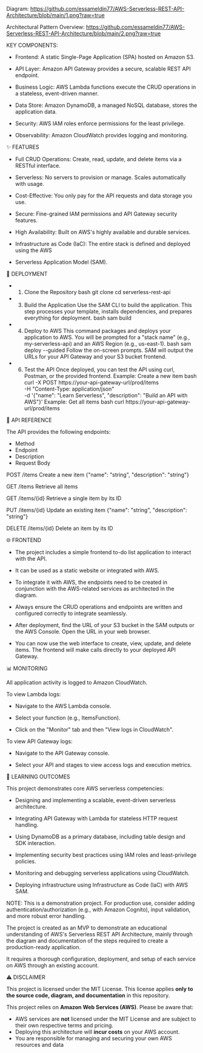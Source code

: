 Diagram:
https://github.com/essameldin77/AWS-Serverless-REST-API-Architecture/blob/main/1.png?raw=true

Architectural Pattern Overview:
https://github.com/essameldin77/AWS-Serverless-REST-API-Architecture/blob/main/2.png?raw=true

KEY COMPONENTS:

* Frontend: A static Single-Page Application (SPA) hosted on Amazon S3.

* API Layer: Amazon API Gateway provides a secure, scalable REST API endpoint.

* Business Logic: AWS Lambda functions execute the CRUD operations in a stateless, event-driven manner.

* Data Store: Amazon DynamoDB, a managed NoSQL database, stores the application data.

* Security: AWS IAM roles enforce permissions for the least privilege.

* Observability: Amazon CloudWatch provides logging and monitoring.

✨ FEATURES

* Full CRUD Operations: Create, read, update, and delete items via a RESTful interface.

* Serverless: No servers to provision or manage. Scales automatically with usage.

* Cost-Effective: You only pay for the API requests and data storage you use.

* Secure: Fine-grained IAM permissions and API Gateway security features.

* High Availability: Built on AWS's highly available and durable services.

* Infrastructure as Code (IaC): The entire stack is defined and deployed using the AWS 

* Serverless Application Model (SAM).

🚀 DEPLOYMENT

* 1. Clone the Repository
bash
git clone <your-repo-url>
cd serverless-rest-api

* 3. Build the Application
Use the SAM CLI to build the application. This step processes your template, installs dependencies, and prepares everything for deployment.
bash
sam build

* 4. Deploy to AWS
This command packages and deploys your application to AWS. You will be prompted for a "stack name" (e.g., my-serverless-api) and an AWS Region (e.g., us-east-1).
bash
sam deploy --guided
Follow the on-screen prompts. SAM will output the URLs for your API Gateway and your S3 bucket frontend.

* 6. Test the API
Once deployed, you can test the API using curl, Postman, or the provided frontend.
Example: Create a new item
bash
curl -X POST https://your-api-gateway-url/prod/items \
  -H "Content-Type: application/json" \
  -d '{"name": "Learn Serverless", "description": "Build an API with AWS"}'
Example: Get all items
bash
curl https://your-api-gateway-url/prod/items

📖 API REFERENCE

The API provides the following endpoints:
* Method
* Endpoint
* Description
* Request Body

POST
/items
Create a new item
{"name": "string", "description": "string"}

GET
/items
Retrieve all items

GET
/items/{id}
Retrieve a single item by its ID

PUT
/items/{id}
Update an existing item
{"name": "string", "description": "string"}

DELETE
/items/{id}
Delete an item by its ID


🌐 FRONTEND

* The project includes a simple frontend to-do list application to interact with the API.
  
* It can be used as a static website or integrated with AWS.

* To integrate it with AWS, the endpoints need to be created in conjunction with the AWS-related services as architected in the diagram.

* Always ensure the CRUD operations and endpoints are written and configured correctly to integrate seamlessly.

* After deployment, find the URL of your S3 bucket in the SAM outputs or the AWS Console.
Open the URL in your web browser.

* You can now use the web interface to create, view, update, and delete items. The frontend will make calls directly to your deployed API Gateway.

📊 MONITORING

All application activity is logged to Amazon CloudWatch.

To view Lambda logs:

* Navigate to the AWS Lambda console.

* Select your function (e.g., ItemsFunction).

* Click on the "Monitor" tab and then "View logs in CloudWatch".

To view API Gateway logs:

* Navigate to the API Gateway console.

* Select your API and stages to view access logs and execution metrics.

🎯 LEARNING OUTCOMES

This project demonstrates core AWS serverless competencies:

* Designing and implementing a scalable, event-driven serverless architecture.

* Integrating API Gateway with Lambda for stateless HTTP request handling.

* Using DynamoDB as a primary database, including table design and SDK interaction.

* Implementing security best practices using IAM roles and least-privilege policies.

* Monitoring and debugging serverless applications using CloudWatch.

* Deploying infrastructure using Infrastructure as Code (IaC) with AWS SAM.

NOTE: This is a demonstration project. For production use, consider adding authentication/authorization (e.g., with Amazon Cognito), input validation, and more robust error handling. 

The project is created as an MVP to demonstrate an educational understanding of AWS's Serverless REST API Architecture, mainly through the diagram and documentation of the steps required to create a production-ready application.

It requires a thorough configuration, deployment, and setup of each service on AWS through an existing account.

⚠️ DISCLAIMER

This project is licensed under the MIT License. This license applies **only to the source code, diagram, and documentation** in this repository.

This project relies on **Amazon Web Services (AWS)**. Please be aware that:

*   AWS services are **not** licensed under the MIT License and are subject to their own respective terms and pricing.
*   Deploying this architecture will **incur costs** on your AWS account.
*   You are responsible for managing and securing your own AWS resources and data
